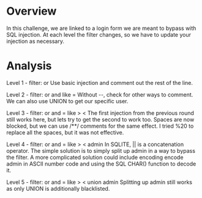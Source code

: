 # Overview

In this challenge, we are linked to a login form we are meant to bypass with SQL injection. At each level the filter changes, so we have to update your injection as necessary.

# Analysis

Level 1 - filter: or
Use basic injection and comment out the rest of the line.

Level 2 - filter: or and like = 
Without --, check for other ways to comment. We can also use UNION to get our specific user.

Level 3 - filter: or and = like > < 
The first injection from the previous round still works here, but lets try to get the second to work too. Spaces are now blocked, but we can use /**/ comments for the same effect. I tried %20 to replace all the spaces, but it was not effective.

Level 4 - filter: or and = like > <  admin
In SQLITE, || is a concatenation operator. The simple solution is to simply split up admin in a way to bypass the filter. A more complicated solution could include encoding encode admin in ASCII number code and using the SQL CHAR() function to decode it.

Level 5 - filter: or and = like > <  union admin
Splitting up admin still works as only UNION is additionally blacklisted.
